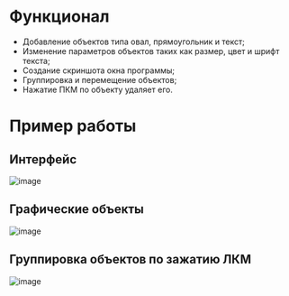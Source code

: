 # Функционал
* Добавление объектов типа овал, прямоугольник и текст;
* Изменение параметров объектов таких как размер, цвет и шрифт текста;
* Создание скриншота окна программы;
* Группировка и перемещение объектов;
* Нажатие ПКМ по объекту удаляет его.

# Пример работы

## Интерфейс
![image](https://github.com/Lidoncor/GuiEditor/assets/87908043/bb144fde-7be0-4487-a105-9827c0f56a06)

## Графические объекты
![image](https://github.com/Lidoncor/GuiEditor/assets/87908043/dc5b1183-ef09-4f1b-83fb-ee6156f65fdc)

## Группировка объектов по зажатию ЛКМ
![image](https://github.com/Lidoncor/GuiEditor/assets/87908043/735a01d2-f9e6-467c-a6e9-2b8c3492d50d)
